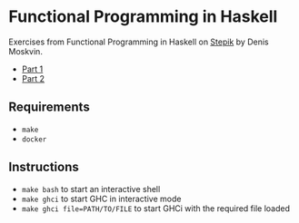# Functional Programming in Haskell

Exercises from Functional Programming in Haskell on [Stepik](https://stepik.org) by Denis Moskvin.
* [Part 1](https://stepik.org/75)
* [Part 2](https://stepik.org/693)

## Requirements
* `make`
* `docker`

## Instructions
* `make bash` to start an interactive shell
* `make ghci` to start GHC in interactive mode
* `make ghci file=PATH/TO/FILE` to start GHCi with the required file loaded
